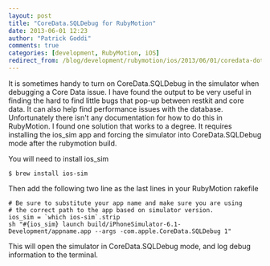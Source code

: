 ```yaml
---
layout: post
title: "CoreData.SQLDebug for RubyMotion"
date: 2013-06-01 12:23
author: "Patrick Goddi"
comments: true
categories: [development, RubyMotion, iOS]
redirect_from: /blog/development/rubymotion/ios/2013/06/01/coredata-dot-sqldebug-for-rubymotion
---
```

It is sometimes handy to turn on CoreData.SQLDebug in the simulator when debugging a Core Data issue. I have found the output to be very useful in finding the hard to find little bugs that pop-up between restkit and core data. It can also help find performance issues with the database.  Unfortunately there isn't any documentation for how to do this in RubyMotion. I found one solution that works to a degree. It requires installing the ios_sim app and forcing the simulator into CoreData.SQLDebug mode after the rubymotion build.

You will need to install ios_sim

    $ brew install ios-sim

Then add the following two line as the last lines in your RubyMotion rakefile

    # Be sure to substitute your app name and make sure you are using
    # the correct path to the app based on simulator version.
    ios_sim = `which ios-sim`.strip
    sh "#{ios_sim} launch build/iPhoneSimulator-6.1-Development/appname.app --args -com.apple.CoreData.SQLDebug 1"

This will open the simulator in CoreData.SQLDebug mode, and log debug information to the terminal.